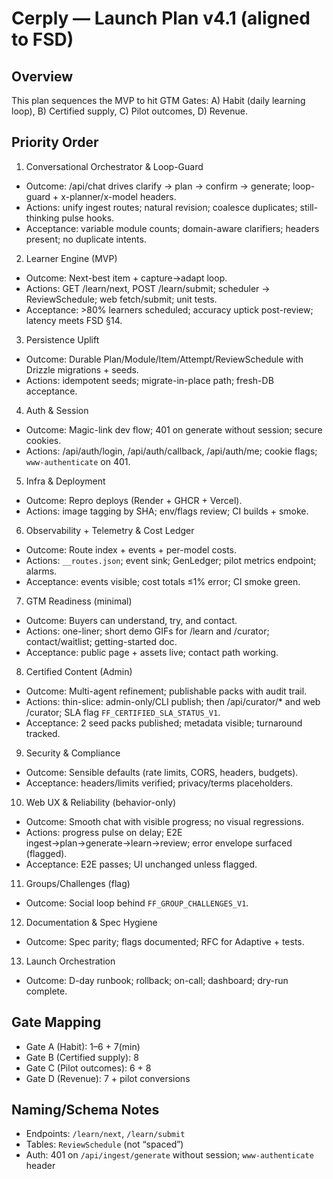 # Cerply — Launch Plan v4.1 (aligned to FSD)

## Overview
This plan sequences the MVP to hit GTM Gates:
A) Habit (daily learning loop), B) Certified supply, C) Pilot outcomes, D) Revenue.

## Priority Order
1) Conversational Orchestrator & Loop-Guard
- Outcome: /api/chat drives clarify → plan → confirm → generate; loop-guard + x-planner/x-model headers.
- Actions: unify ingest routes; natural revision; coalesce duplicates; still-thinking pulse hooks.
- Acceptance: variable module counts; domain-aware clarifiers; headers present; no duplicate intents.

2) Learner Engine (MVP)
- Outcome: Next-best item + capture→adapt loop.
- Actions: GET /learn/next, POST /learn/submit; scheduler → ReviewSchedule; web fetch/submit; unit tests.
- Acceptance: >80% learners scheduled; accuracy uptick post-review; latency meets FSD §14.

3) Persistence Uplift
- Outcome: Durable Plan/Module/Item/Attempt/ReviewSchedule with Drizzle migrations + seeds.
- Actions: idempotent seeds; migrate-in-place path; fresh-DB acceptance.

4) Auth & Session
- Outcome: Magic-link dev flow; 401 on generate without session; secure cookies.
- Actions: /api/auth/login, /api/auth/callback, /api/auth/me; cookie flags; `www-authenticate` on 401.

5) Infra & Deployment
- Outcome: Repro deploys (Render + GHCR + Vercel).
- Actions: image tagging by SHA; env/flags review; CI builds + smoke.

6) Observability + Telemetry & Cost Ledger
- Outcome: Route index + events + per-model costs.
- Actions: `__routes.json`; event sink; GenLedger; pilot metrics endpoint; alarms.
- Acceptance: events visible; cost totals ≤1% error; CI smoke green.

7) GTM Readiness (minimal)
- Outcome: Buyers can understand, try, and contact.
- Actions: one-liner; short demo GIFs for /learn and /curator; contact/waitlist; getting-started doc.
- Acceptance: public page + assets live; contact path working.

8) Certified Content (Admin)
- Outcome: Multi-agent refinement; publishable packs with audit trail.
- Actions: thin-slice: admin-only/CLI publish; then /api/curator/* and web /curator; SLA flag `FF_CERTIFIED_SLA_STATUS_V1`.
- Acceptance: 2 seed packs published; metadata visible; turnaround tracked.

9) Security & Compliance
- Outcome: Sensible defaults (rate limits, CORS, headers, budgets).
- Acceptance: headers/limits verified; privacy/terms placeholders.

10) Web UX & Reliability (behavior-only)
- Outcome: Smooth chat with visible progress; no visual regressions.
- Actions: progress pulse on delay; E2E ingest→plan→generate→learn→review; error envelope surfaced (flagged).
- Acceptance: E2E passes; UI unchanged unless flagged.

11) Groups/Challenges (flag)
- Outcome: Social loop behind `FF_GROUP_CHALLENGES_V1`.

12) Documentation & Spec Hygiene
- Outcome: Spec parity; flags documented; RFC for Adaptive + tests.

13) Launch Orchestration
- Outcome: D-day runbook; rollback; on-call; dashboard; dry-run complete.

## Gate Mapping
- Gate A (Habit): 1–6 + 7(min)
- Gate B (Certified supply): 8
- Gate C (Pilot outcomes): 6 + 8
- Gate D (Revenue): 7 + pilot conversions

## Naming/Schema Notes
- Endpoints: `/learn/next`, `/learn/submit`
- Tables: `ReviewSchedule` (not “spaced”)
- Auth: 401 on `/api/ingest/generate` without session; `www-authenticate` header


